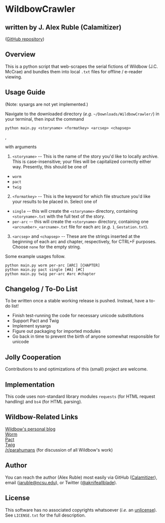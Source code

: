 # WildbowCrawler

## written by J. Alex Ruble (Calamitizer)

([GitHub repository](https://github.com/Calamitizer/WildbowCrawler))

## Overview

This is a python script that web-scrapes the serial fictions of Wildbow (J.C. McCrae) and bundles them into local `.txt` files for offline / e-reader viewing.

## Usage Guide

(Note: sysargs are not yet implemented.)

Navigate to the downloaded directory (*e*.*g*. `~/Downloads/WildbowCrawler/`) in your terminal, then input the command

```
python main.py <storyname> <formatkey> <arcsep> <chapsep>
```
,

with arguments

1. `<storyname>` -- This is the name of the story you'd like to locally archive. This is case-insensitive; your files will be capitalized correctly either way. Presently, this should be one of
  * `worm`
  * `pact`
  * `twig`
2. `<formatkey>` -- This is the keyword for which file structure you'd like your results to be placed in. Select one of
  * `single` -- this will create the `<storyname>` directory, containing `<storyname>.txt` with the full text of the story.
  * `per-arc` -- this will create the `<storyname>` directory, containing one `<arcnumber>_<arcname>.txt` file for each arc (*e*.*g*. `1_Gestation.txt`).
3. `<arcsep>` and `<chapsep>` -- These are the strings inserted at the beginning of each arc and chapter, respectively, for CTRL+F purposes. Choose `none` for the empty string.

Some example usages follow.

```
python main.py worm per-arc [ARC] [CHAPTER]
python main.py pact single [#A] [#C]
python main.py twig per-arc #arc #chapter
```

## Changelog / To-Do List

To be written once a stable working release is pushed. Instead, have a to-do list!

* Finish test-running the code for necessary unicode substitutions
* Support Pact and Twig
* Implement sysargs
* Figure out packaging for imported modules
* Go back in time to prevent the birth of anyone somewhat responsible for unicode

## Jolly Cooperation

Contributions to and optimizations of this (small) project are welcome.

## Implementation

This code uses non-standard library modules `requests` (for HTML request handling) and `bs4` (for HTML parsing).

## Wildbow-Related Links

[Wildbow's personal blog](https://wildbow.wordpress.com/)  
[Worm](https://parahumans.wordpress.com/)  
[Pact](https://pactwebserial.wordpress.com/)  
[Twig](https://twigserial.wordpress.com/)  
[/r/parahumans](https://reddit.com/r/parahumans) (for discussion of all Wildbow's work)

## Author

You can reach the author (Alex Ruble) most easily via GitHub ([Calamitizer](https://github.com/calamitizer)), email ([jaruble@ncsu.edu](mailto:jaruble@ncsu.edu)), or Twitter ([@aknifeallblade](https://twitter.com/aknifeallblade)).

## License

This software has no associated copyrights whatsoever (*i*.*e*. an [unlicense](http://unlicense.org/)). See `LICENSE.txt` for the full description.
